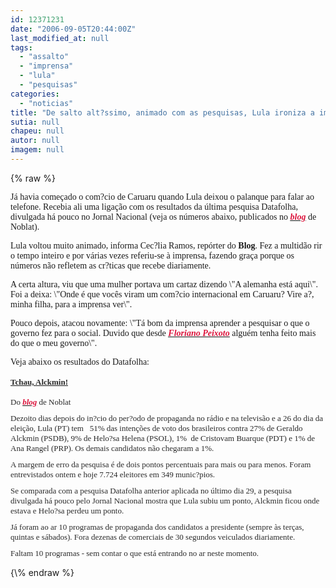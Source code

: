 ```yaml
---
id: 12371231
date: "2006-09-05T20:44:00Z"
last_modified_at: null
tags:
  - "assalto"
  - "imprensa"
  - "lula"
  - "pesquisas"
categories:
  - "noticias"
title: "De salto alt?ssimo, animado com as pesquisas, Lula ironiza a imprensa"
sutia: null
chapeu: null
autor: null
imagem: null
---
```

{\% raw %}
<p><P><FONT face=Verdana>Já havia começado o com?cio de Caruaru quando Lula deixou o palanque para falar ao telefone. Recebia ali uma ligação com os resultados da última pesquisa Datafolha, divulgada há pouco no Jornal Nacional (veja os números abaixo, publicados no <STRONG><EM><U><A href=\"https://www.noblat.com.br/\" target=_blank><FONT color=crimson>blog</FONT></A></U></EM></STRONG> de Noblat).</FONT></P></p>
<p><P><FONT face=Verdana>Lula voltou muito animado, informa Cec?lia Ramos, repórter do <STRONG>Blog</STRONG>. Fez a multidão rir o tempo inteiro e por várias vezes referiu-se&nbsp;à imprensa, fazendo graça porque os números não refletem as cr?ticas que recebe diariamente.</FONT></P></p>
<p><P><FONT face=Verdana>A certa altura, viu que uma mulher portava um cartaz dizendo \"A alemanha está aqui\". Foi a deixa: \"Onde é que vocês viram um com?cio internacional em Caruaru? Vire a?, minha filha, para a imprensa ver\".</FONT></P></p>
<p><P><FONT face=Verdana>Pouco depois, atacou novamente: \"Tá bom da imprensa aprender a pesquisar o que o governo fez para o social. Duvido que desde <STRONG><EM><U><A href=\"https://pt.wikipedia.org/wiki/Floriano_Vieira_Peixoto\" target=_blank><FONT color=crimson>Floriano Peixoto</FONT></A></U></EM></STRONG> alguém tenha feito mais do que o meu governo\".</FONT></P></p>
<p><P><FONT face=Verdana>Veja abaixo os resultados do Datafolha:</FONT></P><B><U><FONT color=#2a2a2a size=3></p>
<p><P><FONT face=Verdana size=2>Tchau, Alckmin!</FONT></P></B></U></FONT><FONT color=#2a2a2a size=1></p>
<p><P><FONT face=Verdana size=2>Do <STRONG><EM><A href=\"https://www.noblat.com.br/\" target=_blank><FONT color=crimson>blog</FONT></A></EM></STRONG> de Noblat</FONT></P></p>
<p><P><FONT face=Verdana size=2>Dezoito dias depois do in?cio do per?odo de propaganda no rádio e na televisão e a 26 do dia da eleição, Lula (PT) tem&nbsp;&nbsp; 51% das intenções de voto dos brasileiros contra&nbsp;27% de Geraldo Alckmin (PSDB),&nbsp;9% de Helo?sa Helena (PSOL),&nbsp;1%&nbsp; de Cristovam Buarque (PDT) e 1% de Ana Rangel (PRP). Os demais candidatos&nbsp;não chegaram a 1%.</FONT></P></p>
<p><P><FONT face=Verdana size=2>A margem de erro da pesquisa é de dois pontos percentuais para mais ou para menos. Foram entrevistados ontem e hoje 7.724 eleitores em 349 munic?pios.</FONT></P></p>
<p><P><FONT face=Verdana size=2>Se comparada com a pesquisa Datafolha anterior aplicada no último dia 29, a pesquisa divulgada há pouco pelo Jornal Nacional mostra que Lula subiu um ponto, Alckmin ficou onde estava e Helo?sa perdeu um ponto. </FONT></P></p>
<p><P><FONT face=Verdana size=2>Já&nbsp;foram&nbsp;ao ar 10 programas de propaganda dos candidatos a presidente (sempre às terças, quintas e sábados). Fora dezenas de comerciais de 30 segundos veiculados diariamente. </FONT></P></p>
<p><P><FONT face=Verdana size=2>Faltam 10 programas - sem contar o que está entrando no ar neste momento.</FONT></P></FONT> </p>
{\% endraw %}